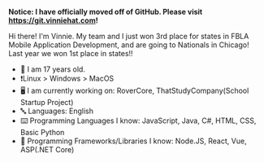 <!--

**vinniehat/vinniehat** is a ✨ _special_ ✨ repository because its `README.md` (this file) appears on your GitHub profile.

Here are some ideas to get you started:

- 🔭 I’m currently working on ...
- 🌱 I’m currently learning ...
- 👯 I’m looking to collaborate on ...
- 🤔 I’m looking for help with ...
- 💬 Ask me about ...
- 📫 How to reach me: ...
- 😄 Pronouns: ...
- ⚡ Fun fact: ...
-->

**Notice: I have officially moved off of GitHub. Please visit https://git.vinniehat.com!**

Hi there! I'm Vinnie. My team and I just won 3rd place for states in FBLA Mobile Application Development, and are going to Nationals in Chicago! Last year we won 1st place in states!!

- 🐧 I am 17 years old.
- ❗Linux > Windows > MacOS
- 🖥️ I am currently working on: RoverCore, ThatStudyCompany(School Startup Project)
- 🔤 Languages: English
- ⌨️ Programming Languages I know: JavaScript, Java, C#, HTML, CSS, Basic Python
- 🔢 Programming Frameworks/Libraries I know: Node.JS, React, Vue, ASP(.NET Core)
